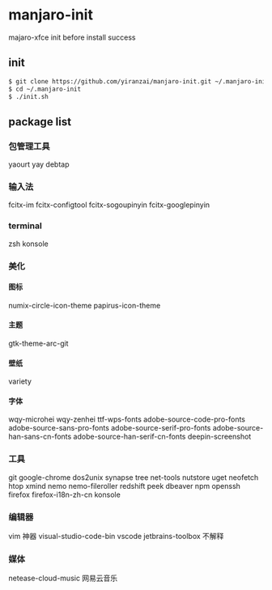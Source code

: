 # manjaro-init

majaro-xfce init before install success

## init

```sh
$ git clone https://github.com/yiranzai/manjaro-init.git ~/.manjaro-init
$ cd ~/.manjaro-init
$ ./init.sh
```

## package list

### 包管理工具

yaourt
yay
debtap

### 输入法

fcitx-im
fcitx-configtool
fcitx-sogoupinyin
fcitx-googlepinyin

### terminal

zsh
konsole

### 美化

#### 图标

numix-circle-icon-theme
papirus-icon-theme

#### 主题

gtk-theme-arc-git

#### 壁纸

variety

#### 字体

wqy-microhei
wqy-zenhei
ttf-wps-fonts
adobe-source-code-pro-fonts
adobe-source-sans-pro-fonts adobe-source-serif-pro-fonts
adobe-source-han-sans-cn-fonts adobe-source-han-serif-cn-fonts deepin-screenshot

### 工具

git
google-chrome
dos2unix
synapse
tree
net-tools
nutstore
uget
neofetch
htop
xmind
nemo
nemo-fileroller
redshift
peek
dbeaver
npm
openssh
firefox
firefox-i18n-zh-cn
konsole

### 编辑器

vim 神器
visual-studio-code-bin vscode
jetbrains-toolbox 不解释

### 媒体

netease-cloud-music 网易云音乐

